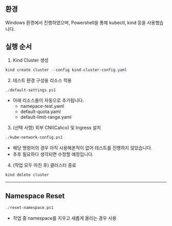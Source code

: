 ## 환경
Windows 환경에서 진행하였으며, Powershell을 통해 kubectl, kind 등을 사용했습니다.


## 실행 순서
1. Kind Cluster 생성
```powershell
kind create cluster --config kind-cluster-config.yaml
```

2. 테스트 환경 구성용 리소스 적용
```powershell
./default-settings.ps1
```
- 아래 리소스들이 자동으로 추가됩니다.
    - namepace-test.yaml
    - default-quota.yaml
    - default-limit-range.yaml  

3. (선택 사항) 외부 CNI(Calico) 및 Ingress 설치
```powershell
./kube-network-config.ps1
```
- 해당 명령어의 경우 아직 사용해본적이 없어 테스트를 진행하지 않았습니다.
- 추후 필요하다 생각되면 수정할 예정입니다.


4. (작업 모두 마친 후) 클러스터 종료
```powershell
kind delete cluster
```

---

## Namespace Reset
```powershell
./reset-namespace.ps1
```
- 작업 중 namespace를 지우고 새롭게 올리는 경우 사용